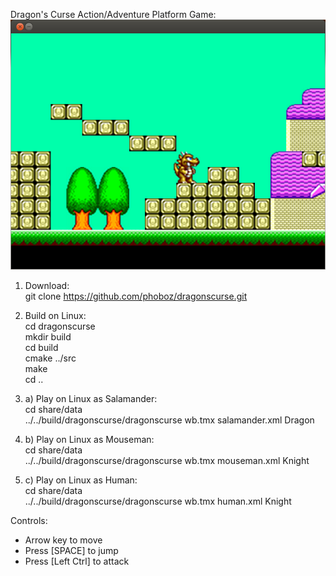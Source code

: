 Dragon's Curse Action/Adventure Platform Game:
![Screenshot01](/share/data/screenshot01.png)

1. Download:  
git clone https://github.com/phoboz/dragonscurse.git  
  
2. Build on Linux:  
cd dragonscurse  
mkdir build  
cd build  
cmake ../src  
make  
cd ..  
  
3. a) Play on Linux as Salamander:  
cd share/data  
../../build/dragonscurse/dragonscurse wb.tmx salamander.xml Dragon  
  
3. b) Play on Linux as Mouseman:  
cd share/data  
../../build/dragonscurse/dragonscurse wb.tmx mouseman.xml Knight  
  
3. c) Play on Linux as Human:  
cd share/data  
../../build/dragonscurse/dragonscurse wb.tmx human.xml Knight  
  
Controls:  
- Arrow key to move  
- Press [SPACE] to jump  
- Press [Left Ctrl] to attack
  
